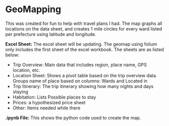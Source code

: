 # GeoMapping
This was created for fun to help with travel plans I had. The map graphs all locations on the data sheet, and creates 1 mile circles for every ward listed per prefecture using latitude and longitude. 

**Excel Sheet:**
The excel sheet will be updating. The geomap using folium only includes the first sheet of the excel workbook. The sheets are as listed below:
  - Trip Overview: Main data that includes region, place name, GPS location, etc. 
  - Location Sheet: Shows a pivot table based on the trip overview data. Groups name of place based on columns: Wards and Located in
  - Trip Itinerary: The trip itinerary showing how many nights and days staying
  - Habitation: Lists Possible places to stay  
  - Prices: a hypothesized price sheet 
  - Other: Items needed while there

**.ipynb File:**
This shows the python code used to create the map. 
